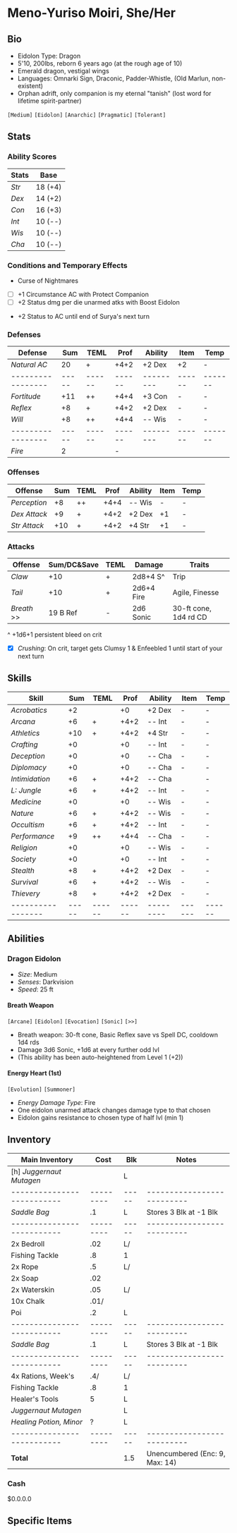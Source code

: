# Meno-Yuriso Moiri, She/Her
## Bio
- Eidolon Type: Dragon
- 5'10, 200lbs, reborn 6 years ago (at the rough age of 10)
- Emerald dragon, vestigal wings
- Languages: Omnarki Sign, Draconic, Padder-Whistle, (Old Marlun, non-existent)
- Orphan adrift, only companion is my eternal "tanish" (lost word for lifetime spirit-partner)

`[Medium]` `[Eidolon]` `[Anarchic]` `[Pragmatic]` `[Tolerant]`

## Stats
### Ability Scores
| Stats | Base    |
|-------|---------|
| *Str* | 18 (+4) |
| *Dex* | 14 (+2) |
| *Con* | 16 (+3) |
| *Int* | 10 (--) |
| *Wis* | 10 (--) |
| *Cha* | 10 (--) |

### Conditions and Temporary Effects
- Curse of Nightmares
- [ ] +1 Circumstance AC with Protect Companion
- [ ] +2 Status dmg per die unarmed atks with Boost Eidolon
- +2 Status to AC until end of Surya's next turn

### Defenses
| **Defense**     | Sum | TEML | Prof | Ability | Item |  Temp |
|-----------------|-----|------|------|---------|------|-------|
| *Natural AC*    | 20  | +    | +4+2 | +2 Dex  | +2   |  -
|-----------------|-----|------|------|---------|------|-------|
| *Fortitude*     | +11 | ++   | +4+4 | +3 Con  | -    |  -
| *Reflex*        | +8  | +    | +4+2 | +2 Dex  | -    |  -
| *Will*          | +8  | ++   | +4+4 | -- Wis  | -    |  -
|-----------------|-----|------|------|---------|------|-------|
| *Fire*          |  2  |                              |  -

### Offenses
| **Offense**     | Sum | TEML | Prof | Ability | Item | Temp |
|-----------------|-----|------|------|---------|------|------|
| *Perception*    | +8  | ++   | +4+4 | -- Wis  | -    | -
| *Dex Attack*    | +9  | +    | +4+2 | +2 Dex  | +1   | -
| *Str Attack*    | +10 | +    | +4+2 | +4 Str  | +1   | -

### Attacks
| **Offense**     | Sum/DC&Save | TEML | Damage     | Traits |
|-----------------|-------------|------|------------|--------|
| *Claw*          | +10         | +    | 2d8+4 S^   | Trip
| *Tail*          | +10         | +    | 2d6+4 Fire | Agile, Finesse
| *Breath*     >> | 19 B Ref    | -    | 2d6 Sonic  | 30-ft cone, 1d4 rd CD
^ +1d6+1 persistent bleed on crit
- [x] *Crushing*: On crit, target gets Clumsy 1 & Enfeebled 1 until start of your next turn

## Skills
| **Skill**       | Sum | TEML | Prof | Ability | Item | Temp |
|-----------------|-----|------|------|---------|------|------|
| *Acrobatics*    | +2  |      | +0   | +2 Dex  | -    | -
| *Arcana*        | +6  | +    | +4+2 | -- Int  | -    | -
| *Athletics*     | +10 | +    | +4+2 | +4 Str  | -    | -
| *Crafting*      | +0  |      | +0   | -- Int  | -    | -
| *Deception*     | +0  |      | +0   | -- Cha  | -    | -
| *Diplomacy*     | +0  |      | +0   | -- Cha  | -    | -
| *Intimidation*  | +6  | +    | +4+2 | -- Cha  |      | -
| *L: Jungle*     | +6  | +    | +4+2 | -- Int  | -    | -
| *Medicine*      | +0  |      | +0   | -- Wis  | -    | -
| *Nature*        | +6  | +    | +4+2 | -- Wis  | -    | -
| *Occultism*     | +6  | +    | +4+2 | -- Int  | -    | -
| *Performance*   | +9  | ++   | +4+4 | -- Cha  | -    | -
| *Religion*      | +0  |      | +0   | -- Wis  | -    | -
| *Society*       | +0  |      | +0   | -- Int  | -    | -
| *Stealth*       | +8  | +    | +4+2 | +2 Dex  | -    | -
| *Survival*      | +6  | +    | +4+2 | -- Wis  | -    | -
| *Thievery*      | +8  | +    | +4+2 | +2 Dex  | -    | -
|-----------------|-----|------|------|---------|------|------|

## Abilities
### Dragon Eidolon
- *Size*: Medium
- *Senses*: Darkvision
- *Speed*: 25 ft

#### Breath Weapon
`[Arcane]` `[Eidolon]` `[Evocation]` `[Sonic]` `[>>]`
- Breath weapon: 30-ft cone, Basic Reflex save vs Spell DC, cooldown 1d4 rds
- Damage 3d6 Sonic, +1d6 at every further odd lvl
- (This ability has been auto-heightened from Level 1 (+2))


#### Energy Heart (1st)
`[Evolution]` `[Summoner]`
- *Energy Damage Type*: Fire
- One eidolon unarmed attack changes damage type to that chosen
- Eidolon gains resistance to chosen type of half lvl (min 1)

## Inventory
| **Main Inventory**       | Cost    | Blk | Notes
|--------------------------|---------|-----|--------------------------
| [h] *Juggernaut Mutagen* |         |   L |
|--------------------------|---------|-----|--------------------------
| *Saddle Bag*             |     .1  |   L | Stores 3 Blk at -1 Blk
|--------------------------|---------|-----|--------------------------
| 2x Bedroll               |     .02 |   L/|
| Fishing Tackle           |     .8  |   1 |
| 2x Rope                  |     .5  |   L/|
| 2x Soap                  |     .02 |     |
| 2x Waterskin             |     .05 |   L/|
| 10x Chalk                |     .01/|     |
| Poi                      |     .2  |   L |
|--------------------------|---------|-----|--------------------------
| *Saddle Bag*             |     .1  |   L | Stores 3 Blk at -1 Blk
|--------------------------|---------|-----|--------------------------
| 4x Rations, Week's       |     .4/ |   L/|
| Fishing Tackle           |     .8  |   1 |
| Healer's Tools           |    5    |   L |
| *Juggernaut Mutagen*     |         |   L |
| *Healing Potion, Minor*  |    ?    |   L |
|--------------------------|---------|-----|--------------------------
| **Total**                |         | 1.5 | Unencumbered (Enc: 9, Max: 14)

### Cash
$0.0.0.0

## Specific Items
